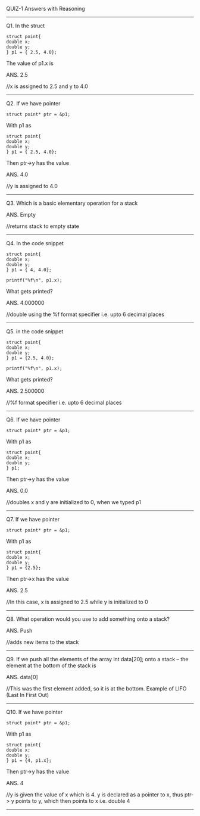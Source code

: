 QUIZ-1 Answers with Reasoning

********************************************************************************************************************************************

Q1. In the struct

    struct point{
    double x;
    double y;
    } p1 = { 2.5, 4.0};
   
   The value of p1.x is
  
ANS. 2.5

//x is assigned to 2.5 and y to 4.0

********************************************************************************************************************************************

Q2. If we have pointer 

    struct point* ptr = &p1;
    
   With p1 as
   
    struct point{
    double x;
    double y;
    } p1 = { 2.5, 4.0};
    
   Then ptr->y has the value
   
ANS. 4.0

//y is assigned to 4.0

********************************************************************************************************************************************

Q3. Which is a basic elementary operation for a stack

ANS. Empty

//returns stack to empty state


********************************************************************************************************************************************

Q4. In the code snippet

    struct point{
    double x;
    double y;
    } p1 = { 4, 4.0};

    printf("%f\n", p1.x);
    
   What gets printed?
   
ANS. 4.000000

//double using the %f format specifier i.e. upto 6 decimal places

********************************************************************************************************************************************

Q5. in the code snippet

    struct point{
    double x;
    double y;
    } p1 = {2.5, 4.0};

    printf("%f\n", p1.x);
    
   What gets printed?
   
ANS. 2.500000

//%f format specifier i.e. upto 6 decimal places

********************************************************************************************************************************************

Q6. If we have pointer 

    struct point* ptr = &p1;
   
   With p1 as
   
    struct point{
    double x;
    double y;
    } p1;
    
   Then ptr->y has the value
   
ANS. 0.0

//doubles x and y are initialized to 0, when we typed p1

********************************************************************************************************************************************

Q7. If we have pointer 

    struct point* ptr = &p1;
    
   With p1 as
    
    struct point{
    double x;
    double y;
    } p1 = {2.5};
    
   Then ptr->x has the value
    
ANS. 2.5

//In this case, x is assigned to 2.5 while y is initialized to 0

********************************************************************************************************************************************

Q8. What operation would you use to add something onto a stack?

ANS. Push

//adds new items to the stack

********************************************************************************************************************************************

Q9. If we push all the elements of the array int data[20]; onto a stack – the element at the bottom of the stack is

ANS. data[0]

//This was the first element added, so it is at the bottom. Example of LIFO (Last In First Out)

********************************************************************************************************************************************

Q10. If we have pointer 

    struct point* ptr = &p1;
    
   With p1 as
   
    struct point{
    double x;
    double y;
    } p1 = {4, p1.x};
    
   Then ptr->y has the value

ANS. 4

//y is given the value of x which is 4. y is declared as a pointer to x, thus ptr-> y points to y, which then points to x i.e. double 4

********************************************************************************************************************************************

